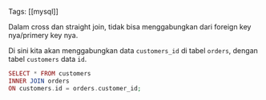 Tags: [[mysql]]

Dalam cross dan straight join, tidak bisa menggabungkan dari foreign key nya/primery key nya.

Di sini kita akan menggabungkan data `customers_id` di tabel `orders`, dengan tabel `customers` data `id`.

```php
SELECT * FROM customers
INNER JOIN orders
ON customers.id = orders.customer_id;
```